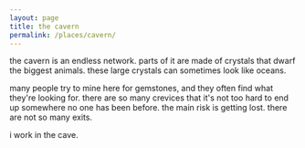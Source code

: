 ```yaml
---
layout: page
title: the cavern
permalink: /places/cavern/
---
```


the cavern is an endless network. parts of it are made of crystals that dwarf the biggest animals. these large crystals can sometimes look like oceans. 

many people try to mine here for gemstones, and they often find what they're looking for. there are so many crevices that it's not too hard to end up somewhere no one has been before. the main risk is getting lost. there are not so many exits.

i work in the cave.